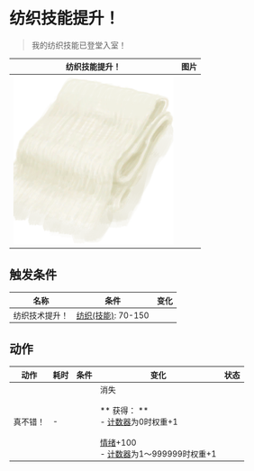 # 纺织技能提升！  
> 我的纺织技能已登堂入室！  
  
  纺织技能提升！  |   图片   
 ----  |  ----:   
   |  <img decoding="async" src="Sprite/ClothVeryLarge.png" href="a.md" style="max-width:300px;max-height:300px;">   
  
## 触发条件  
名称  |  条件  |  变化  
----  |  ----  |  ----  
纺织技术提升！  |  [纺织(技能)](Skill_Tailoring.md): 70-150  |    
## 动作  
动作  |  耗时  |  条件  |  变化  |  状态  
----  |  ----  |  ----  |  ----  |  ----  
真不错！<br>  |  -  |    |  消失<br><br>** 获得： **<br>- [计数器](TickCounter.md)为0时权重+1<br><br>[情绪](Morale.md)+100<br>- [计数器](TickCounter.md)为1～999999时权重+1<br>  |    

